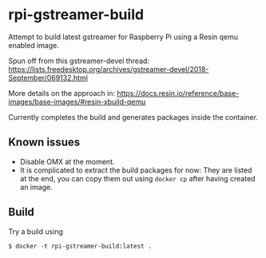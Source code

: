 # rpi-gstreamer-build

Attempt to build latest gstreamer for Raspberry Pi using a Resin qemu enabled image.

Spun off from this gstreamer-devel thread: https://lists.freedesktop.org/archives/gstreamer-devel/2018-September/069132.html

More details on the approach in:
https://docs.resin.io/reference/base-images/base-images/#resin-xbuild-qemu

Currently completes the build and generates packages inside the container.

## Known issues

* Disable OMX at the moment.
* It is complicated to extract the build packages
  for now: They are listed at the end, you can copy them out using `docker cp`
  after having created an image.

## Build

Try a build using

`$ docker -t rpi-gstreamer-build:latest .`
